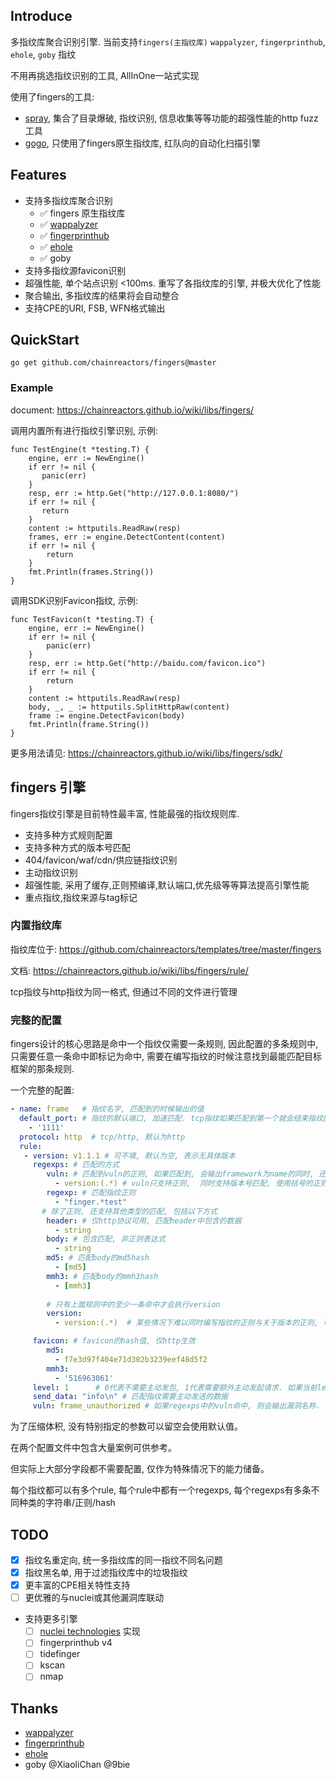 
## Introduce

多指纹库聚合识别引擎.  当前支持`fingers(主指纹库)` `wappalyzer`, `fingerprinthub`, `ehole`, `goby` 指纹

不用再挑选指纹识别的工具, AllInOne一站式实现

使用了fingers的工具: 

* [spray](https://github.com/chainreactors/spray), 集合了目录爆破, 指纹识别, 信息收集等等功能的超强性能的http fuzz工具
* [gogo](https://github.com/chainreactors/gogo), 只使用了fingers原生指纹库, 红队向的自动化扫描引擎

## Features

* 支持多指纹库聚合识别
  * ✅ fingers 原生指纹库
  * ✅ [wappalyzer](https://github.com/projectdiscovery/wappalyzergo)
  * ✅ [fingerprinthub](https://github.com/0x727/FingerprintHub)
  * ✅ [ehole](https://github.com/EdgeSecurityTeam/EHole)
  * ✅ goby
* 支持多指纹源favicon识别
* 超强性能, 单个站点识别 <100ms. 重写了各指纹库的引擎, 并极大优化了性能
* 聚合输出, 多指纹库的结果将会自动整合
* 支持CPE的URI, FSB, WFN格式输出

## QuickStart

`go get github.com/chainreactors/fingers@master`

### Example

document: https://chainreactors.github.io/wiki/libs/fingers/

调用内置所有进行指纹引擎识别, 示例:

```golang
func TestEngine(t *testing.T) {
    engine, err := NewEngine()
    if err != nil {
       panic(err)
    }
    resp, err := http.Get("http://127.0.0.1:8080/")
    if err != nil {
       return
    }
    content := httputils.ReadRaw(resp)
    frames, err := engine.DetectContent(content)
    if err != nil {
        return
    }
    fmt.Println(frames.String())
}
```

调用SDK识别Favicon指纹, 示例:

```golang
func TestFavicon(t *testing.T) {
    engine, err := NewEngine()
    if err != nil {
        panic(err)
    }
    resp, err := http.Get("http://baidu.com/favicon.ico")
    if err != nil {
        return
    }
    content := httputils.ReadRaw(resp)
    body, _, _ := httputils.SplitHttpRaw(content)
    frame := engine.DetectFavicon(body)
    fmt.Println(frame.String())
}
```

更多用法请见: https://chainreactors.github.io/wiki/libs/fingers/sdk/

## fingers 引擎

fingers指纹引擎是目前特性最丰富, 性能最强的指纹规则库.

*  支持多种方式规则配置
*  支持多种方式的版本号匹配
*  404/favicon/waf/cdn/供应链指纹识别
*  主动指纹识别
*  超强性能, 采用了缓存,正则预编译,默认端口,优先级等等算法提高引擎性能
*  重点指纹,指纹来源与tag标记


### 内置指纹库

指纹库位于: https://github.com/chainreactors/templates/tree/master/fingers

文档: https://chainreactors.github.io/wiki/libs/fingers/rule/

tcp指纹与http指纹为同一格式, 但通过不同的文件进行管理

### 完整的配置

fingers设计的核心思路是命中一个指纹仅需要一条规则, 因此配置的多条规则中, 只需要任意一条命中即标记为命中, 需要在编写指纹的时候注意找到最能匹配目标框架的那条规则.

一个完整的配置:

```yaml
- name: frame   # 指纹名字, 匹配到的时候输出的值
  default_port: # 指纹的默认端口, 加速匹配. tcp指纹如果匹配到第一个就会结束指纹匹配, http则会继续匹配, 所以默认端口对http没有特殊优化
    - '1111'
  protocol: http  # tcp/http, 默认为http
  rule:
   - version: v1.1.1 # 可不填, 默认为空, 表示无具体版本
     regexps: # 匹配的方式
        vuln: # 匹配到vuln的正则, 如果匹配到, 会输出framework为name的同时, 还会添加vuln为vuln的漏洞信息
          - version:(.*) # vuln只支持正则,  同时支持版本号匹配, 使用括号的正则分组. 只支持第一组
        regexp: # 匹配指纹正则
          - "finger.*test" 
       # 除了正则, 还支持其他类型的匹配, 包括以下方式
        header: # 仅http协议可用, 匹配header中包含的数据
          - string
        body: # 包含匹配, 非正则表达式
          - string
        md5: # 匹配body的md5hash
          - [md5]
        mmh3: # 匹配body的mmh3hash
          - [mmh3]
          
        # 只有上面规则中的至少一条命中才会执行version
        version: 
          - version:(.*)  # 某些情况下难以同时编写指纹的正则与关于版本的正则, 可以特地为version写一条正则

     favicon: # favicon的hash值, 仅http生效
        md5:
          - f7e3d97f404e71d302b3239eef48d5f2
        mmh3:
          - '516963061'
     level: 1      # 0代表不需要主动发包, 1代表需要额外主动发起请求. 如果当前level为0则不会发送数据, 但是依旧会进行被动的指纹匹配.
     send_data: "info\n" # 匹配指纹需要主动发送的数据
     vuln: frame_unauthorized # 如果regexps中的vuln命中, 则会输出漏洞名称. 某些漏洞也可以通过匹配关键字识别, 因此一些简单的poc使用指纹的方式实现, 复杂的poc请使用-e下的nuclei yaml配置

```

为了压缩体积, 没有特别指定的参数可以留空会使用默认值。

在两个配置文件中包含大量案例可供参考。

但实际上大部分字段都不需要配置, 仅作为特殊情况下的能力储备。

每个指纹都可以有多个rule, 每个rule中都有一个regexps, 每个regexps有多条不同种类的字符串/正则/hash


## TODO 

- [x] 指纹名重定向, 统一多指纹库的同一指纹不同名问题
- [x] 指纹黑名单, 用于过滤指纹库中的垃圾指纹
- [x] 更丰富的CPE相关特性支持
- [ ] 更优雅的与nuclei或其他漏洞库联动
- 支持更多引擎
  - [ ] [nuclei technologies](https://github.com/projectdiscovery/nuclei-templates/tree/main/http/technologies) 实现
  - [ ] fingerprinthub v4
  - [ ] tidefinger
  - [ ] kscan
  - [ ] nmap

## Thanks

* [wappalyzer](https://github.com/projectdiscovery/wappalyzergo)
* [fingerprinthub](https://github.com/0x727/FingerprintHub)
* [ehole](https://github.com/EdgeSecurityTeam/EHole)
* goby @XiaoliChan @9bie
